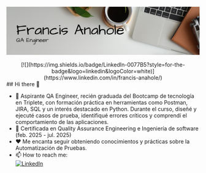 ![Banner de perfil](banner.png/1.png)
<div align="center">
  [![](https://img.shields.io/badge/LinkedIn-0077B5?style=for-the-badge&logo=linkedin&logoColor=white)](https://www.linkedin.com/in/francis-anahole/)
</div>
## Hi there 👋

- 🔭 Aspirante QA Engineer, recién graduada del Bootcamp de tecnología en Triplete, con formación práctica en herramientas como Postman, JIRA, SQL y un interés destacado en Python. Durante el curso, diseñé y ejecuté casos de prueba, identifiqué errores críticos y comprendí el comportamiento de las aplicaciones.  
- 🌱 Certificada en Quality Assurance Engineering e Ingeniería de software (feb. 2025 - jul. 2025)  
- ❤️ Me encanta seguir obteniendo conocimientos y prácticas sobre la Automatización de Pruebas.  
- 📫 How to reach me:  
  [![LinkedIn](https://img.shields.io/badge/LinkedIn-blue?style=for-the-badge&logo=linkedin&logoColor=white)](https://www.linkedin.com/in/francis-anahole)
